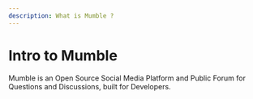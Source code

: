 ```yaml
---
description: What is Mumble ?
---
```


# Intro to Mumble

Mumble is an Open Source Social Media Platform and Public Forum for Questions and Discussions, built for Developers.

